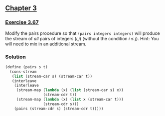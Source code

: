## [Chapter 3](../index.md#3-Modularity-Objects-and-State)

### [Exercise 3.67](https://mitpress.mit.edu/sites/default/files/sicp/full-text/book/book-Z-H-24.html#%_thm_3.67)

Modify the pairs procedure so that `(pairs integers integers)` will produce the stream of _all_ pairs of integers (_i_,_j_) (without the condition _i_ ≤ _j_). Hint: You will need to mix in an additional stream.

### Solution

```scheme
(define (pairs s t)
  (cons-stream
   (list (stream-car s) (stream-car t))
   (interleave
    (interleave
     (stream-map (lambda (x) (list (stream-car s) x))
                 (stream-cdr t))
     (stream-map (lambda (x) (list x (stream-car t)))
                 (stream-cdr s)))
    (pairs (stream-cdr s) (stream-cdr t)))))
```

